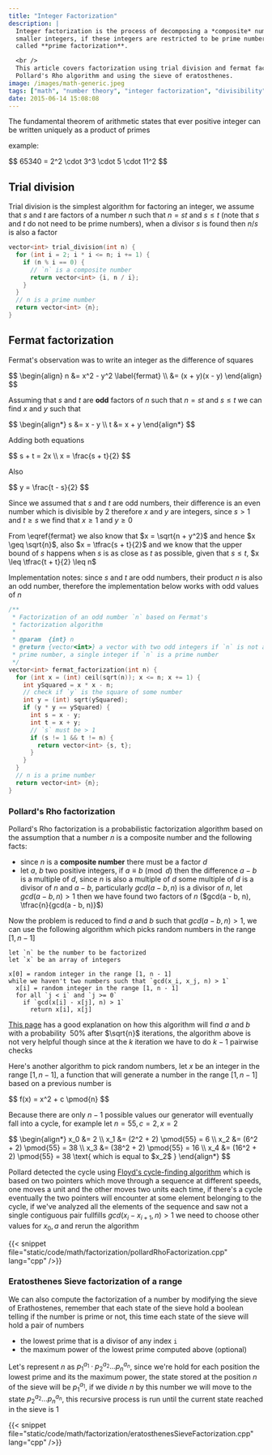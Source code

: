```yaml
---
title: "Integer Factorization"
description: |
  Integer factorization is the process of decomposing a *composite* number into a product of
  smaller integers, if these integers are restricted to be prime numbers then the process is
  called **prime factorization**.

  <br />
  This article covers factorization using trial division and fermat factorization through
  Pollard's Rho algorithm and using the sieve of eratosthenes.
image: /images/math-generic.jpeg
tags: ["math", "number theory", "integer factorization", "divisibility", "prime factorization", "erathosthenes sieve", "prime numbers"]
date: 2015-06-14 15:08:08
---
```


The fundamental theorem of arithmetic states that ever positive integer can be written uniquely as a product of primes

example:

<div>$$
65340 = 2^2 \cdot 3^3 \cdot 5 \cdot 11^2
$$</div>

## Trial division

Trial division is the simplest algorithm for factoring an integer, we assume that $s$ and $t$ are factors of a number $n$ such that $n = st$ and $s \leq t$ (note that $s$ and $t$ do not need to be prime numbers), when a divisor $s$ is found then $n / s$ is also a factor

```cpp
vector<int> trial_division(int n) {
  for (int i = 2; i * i <= n; i += 1) {
    if (n % i == 0) {
      // `n` is a composite number
      return vector<int> {i, n / i};
    }
  }
  // n is a prime number
  return vector<int> {n};
}
```

## Fermat factorization

Fermat's observation was to write an integer as the difference of squares

<div>$$
\begin{align}
n &= x^2 - y^2 \label{fermat} \\
&= (x + y)(x - y)
\end{align}
$$</div>

Assuming that $s$ and $t$ are **odd** factors of $n$ such that $n = st$ and $s \leq t$ we can find $x$ and $y$ such that

<div>$$
\begin{align*}
s &= x - y \\
t &= x + y
\end{align*}
$$</div>

Adding both equations

<div>$$
s + t = 2x \\
x = \frac{s + t}{2}
$$</div>

Also

<div>$$
y = \frac{t - s}{2}
$$</div>

Since we assumed that $s$ and $t$ are odd numbers, their difference is an even number which is divisible by $2$ therefore $x$ and $y$ are integers, since $s > 1$ and $t \geq s$ we find that $x \geq 1$ and $y \geq 0$

From \eqref{fermat} we also know that $x = \sqrt{n + y^2}$ and hence $x \geq \sqrt{n}$, also $x = \tfrac{s + t}{2}$ and we know that the upper bound of $s$ happens when $s$ is as close as $t$ as possible, given that $s \leq t$, $x \leq \tfrac{t + t}{2} \leq n$

Implementation notes: since $s$ and $t$ are odd numbers, their product $n$ is also an odd number, therefore the implementation below works with odd values of $n$

```cpp
/**
 * Factorization of an odd number `n` based on Fermat's
 * factorization algorithm
 *
 * @param  {int} n
 * @return {vector<int>} a vector with two odd integers if `n` is not a
 * prime number, a single integer if `n` is a prime number
 */
vector<int> fermat_factorization(int n) {
  for (int x = (int) ceil(sqrt(n)); x <= n; x += 1) {
    int ySquared = x * x - n;
    // check if `y` is the square of some number
    int y = (int) sqrt(ySquared);
    if (y * y == ySquared) {
      int s = x - y;
      int t = x + y;
      // `s` must be > 1
      if (s != 1 && t != n) {
        return vector<int> {s, t};
      }
    }
  }
  // n is a prime number
  return vector<int> {n};
}
```

### Pollard's Rho factorization

Pollard's Rho factorization is a probabilistic factorization algorithm based on the assumption that a number $n$ is a composite number and the following facts:

- since $n$ is a **composite number** there must be a factor $d$
- let $a$, $b$ two positive integers, if $a \equiv b \pmod{d}$ then the difference $a - b$ is a multiple of $d$, since $n$ is also a multiple of $d$ some multiple of $d$ is a divisor of $n$ and $a - b$, particularly $gcd(a - b, n)$ is a divisor of $n$, let $gcd(a - b, n) > 1$ then we have found two factors of $n$ ($gcd(a - b, n), \tfrac{n}{gcd(a - b, n)}$)

Now the problem is reduced to find $a$ and $b$ such that $gcd(a - b, n) > 1$, we can use the following algorithm which picks random numbers in the range $[1, n - 1]$

```text
let `n` be the number to be factorized
let `x` be an array of integers

x[0] = random integer in the range [1, n - 1]
while we haven't two numbers such that `gcd(x_i, x_j, n) > 1`
  x[i] = random integer in the range [1, n - 1]
  for all `j < i` and `j >= 0`
    if `gcd(x[i] - x[j], n) > 1`
      return x[i], x[j]
```

[This page](http://www.cs.colorado.edu/~srirams/classes/doku.php/pollard_rho_tutorial) has a good explanation on how this algorithm will find $a$ and $b$ with a probability $~50\%$ after $\sqrt{n}$ iterations, the algorithm above is not very helpful though since at the $k$ iteration we have to do $k - 1$ pairwise checks

Here's another algorithm to pick random numbers, let $x$ be an integer in the range $[1, n - 1]$, a function that will generate a number in the range $[1, n - 1]$ based on a previous number is

<div>$$
f(x) = x^2 + c \pmod{n}
$$</div>

Because there are only $n - 1$ possible values our generator will eventually fall into a cycle, for example let $n = 55, c = 2, x = 2$

<div>$$
\begin{align*}
x_0 &= 2 \\
x_1 &= (2^2 + 2) \pmod{55} = 6 \\
x_2 &= (6^2 + 2) \pmod{55} = 38 \\
x_3 &= (38^2 + 2) \pmod{55} = 16 \\
x_4 &= (16^2 + 2) \pmod{55} = 38 \text{ which is equal to $x_2$ }
\end{align*}
$$</div>

Pollard detected the cycle using [Floyd's cycle-finding algorithm](https://www.wikiwand.com/en/Cycle_detection#/Tortoise_and_hare) which is based on two pointers which move through a sequence at different speeds, one moves a unit and the other moves two units each time, if there's a cycle eventually the two pointers will encounter at some element belonging to the cycle, if we've analyzed all the elements of the sequence and saw not a single contiguous pair fullfills $gcd(x_i - x_{i + 1}, n) > 1$ we need to choose other values for $x_0, a$ and rerun the algorithm

{{< snippet file="static/code/math/factorization/pollardRhoFactorization.cpp" lang="cpp" />}}

### Eratosthenes Sieve factorization of a range

We can also compute the factorization of a number by modifying the sieve of Erathostenes, remember that each state of the sieve hold a boolean telling if the number is prime or not, this time each state of the sieve will hold a pair of numbers

- the lowest prime that is a divisor of any index `i`
- the maximum power of the lowest prime computed above (optional)

Let's represent $n$ as $p_1^{a_1} \cdot p_2^{a_2} \ldots p_n^{a_n}$, since we're hold for each position the lowest prime and its the maximum power, the state stored at the position $n$ of the sieve will be $p_1^{a_1}$, if we divide $n$ by this number we will move to the state $p_2^{a_2} \ldots p_n^{a_n}$, this recursive process is run until the current state reached in the sieve is $1$

{{< snippet file="static/code/math/factorization/eratosthenesSieveFactorization.cpp" lang="cpp" />}}
